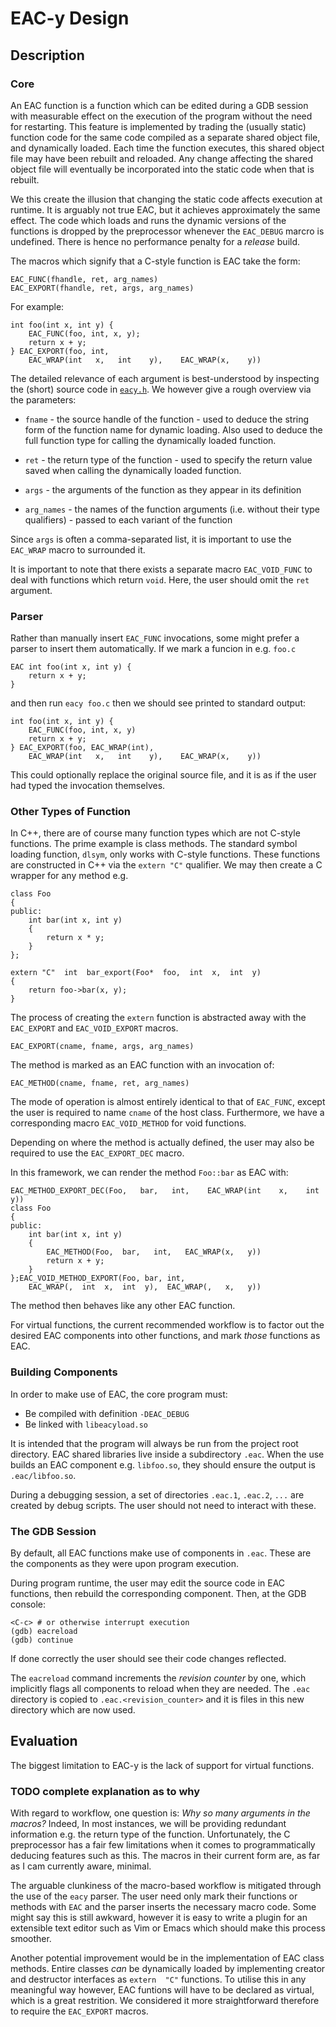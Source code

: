 # EAC-y Design

## Description

### Core 

An EAC function is a function which  can  be  edited  during
a GDB session with measurable effect on the execution of the
program without the need for restarting.   This  feature  is
implemented by trading the (usually  static)  function  code
for the same code compiled as a separate shared object file,
and dynamically loaded.  Each time  the  function  executes,
this shared object file may have been rebuilt and  reloaded.
Any change affecting the shared object file will  eventually
be incorporated into the static code when that  is  rebuilt.

We this create the illusion that changing  the  static  code
affects execution at runtime.  It is arguably not true  EAC,
but it achieves approximately the  same  effect.   The  code
which loads and runs the dynamic versions of  the  functions
is dropped by  the  preprocessor  whenever  the  `EAC_DEBUG`
marcro is undefined.  There is hence no performance  penalty
for a *release* build. 

The macros which signify that  a  C-style  function  is  EAC
take the form:

    EAC_FUNC(fhandle, ret, arg_names)
    EAC_EXPORT(fhandle, ret, args, arg_names)

For example:

    int foo(int x, int y) {
        EAC_FUNC(foo, int, x, y);
        return x + y;
    } EAC_EXPORT(foo, int, 
        EAC_WRAP(int   x,   int    y),    EAC_WRAP(x,    y))

The detailed relevance of each argument  is  best-understood
by inspecting the (short) source code in [`eacy.h`](eacy.h).
We  however  give  a  rough  overview  via  the  parameters:

- `fname` - the source handle of the function - used to deduce the string form of 
    the function name for dynamic loading. Also used to deduce the full function
    type  for  calling  the  dynamically  loaded   function.

- `ret` - the return type of the function - used to  specify  the  return  value
  saved  when  calling  the  dynamically  loaded   function.

- `args` - the arguments of the  function  as  they  appear  in  its  definition

- `arg_names` - the names of the function arguments (i.e.   without  their  type
  qualifiers) - passed  to  each  variant  of  the  function

Since  `args`  is  often  a   comma-separated   list,   it   is   important   to
use    the    `EAC_WRAP`    macro    to    surrounded    it.

It is important to note that there exists a  separate  macro
`EAC_VOID_FUNC` to deal with functions which return  `void`.
Here,   the   user   should   omit   the   `ret`   argument.

### Parser

Rather than manually  insert  `EAC_FUNC`  invocations,  some
might prefer a parser to insert them automatically.   If  we
mark a funcion in e.g. `foo.c`

    EAC int foo(int x, int y) {
        return x + y;
    }

and then run `eacy foo.c` then  we  should  see  printed  to
standard output:

    int foo(int x, int y) { 
        EAC_FUNC(foo, int, x, y)
        return x + y;
    } EAC_EXPORT(foo, EAC_WRAP(int), 
        EAC_WRAP(int   x,   int    y),    EAC_WRAP(x,    y))

This could optionally replace the original source file,  and
it is as if the user had typed  the  invocation  themselves.

### Other Types of Function

In C++, there are of course many function  types  which  are
not C-style functions.  The prime example is class  methods.
The standard symbol loading function,  `dlsym`,  only  works
with C-style functions.  These functions are constructed  in
C++ via the `extern "C"`  qualifier.   We  may  then  create
a C wrapper for any method e.g.

    class Foo 
    {
    public:
        int bar(int x, int y)
        {
            return x * y;
        }
    };

    extern "C"  int  bar_export(Foo*  foo,  int  x,  int  y)
    {
        return foo->bar(x, y);
    }

The process of creating the `extern` function is  abstracted
away with the  `EAC_EXPORT`  and  `EAC_VOID_EXPORT`  macros.

    EAC_EXPORT(cname, fname, args, arg_names)

The  method  is  marked  as   an   EAC   function   with   an   invocation   of:

    EAC_METHOD(cname, fname, ret, arg_names)

The mode of operation is almost entirely identical  to  that
of `EAC_FUNC`, except the user is required to  name  `cname`
of the host class.  Furthermore,  we  have  a  corresponding
macro `EAC_VOID_METHOD` for void functions. 

Depending on where the method is actually defined, the  user
may also be required  to  use  the  `EAC_EXPORT_DEC`  macro.

In this framework, we can render the  method  `Foo::bar`  as
EAC with:

    EAC_METHOD_EXPORT_DEC(Foo,   bar,   int,    EAC_WRAP(int    x,    int    y))
    class Foo 
    {
    public:
        int bar(int x, int y)
        {
            EAC_METHOD(Foo,  bar,   int,   EAC_WRAP(x,   y))
            return x + y;
        }
    };EAC_VOID_METHOD_EXPORT(Foo, bar, int, 
        EAC_WRAP(,  int  x,  int  y),  EAC_WRAP(,   x,   y))

The  method  then  behaves  like  any  other  EAC  function.

For virtual functions, the current recommended  workflow  is
to  factor  out  the  desired  EAC  components  into   other
functions, and mark *those* functions as EAC. 

### Building Components 

In order to make use of EAC, the core program must:

- Be compiled with definition `-DEAC_DEBUG`
- Be linked with `libeacyload.so`

It is intended that the program will always be run from  the
project root directory.  EAC shared  libraries  live  inside
a subdirectory `.eac`.  When the use builds an EAC component
e.g.   `libfoo.so`,  they  should  ensure  the   output   is
`.eac/libfoo.so`.

During a debugging session, a set of  directories  `.eac.1`,
`.eac.2`, `...` are created  by  debug  scripts.   The  user
should not need to interact with these. 

### The GDB Session 

By default, all EAC functions  make  use  of  components  in
`.eac`.  These are the components as they were upon  program
execution. 

During program runtime, the user may edit the source code in
EAC functions, then rebuild the corresponding component.
Then, at the GDB console:

    <C-c> # or otherwise interrupt execution
    (gdb) eacreload
    (gdb) continue

If done correctly the user should see their code changes
reflected. 

The `eacreload` command increments the *revision counter* by
one, which implicitly flags all components  to  reload  when
they  are  needed.   The  `.eac`  directory  is  copied   to
`.eac.<revision_counter>`  and  it  is  files  in  this  new
directory which are now used. 

## Evaluation

The biggest limitation to EAC-y is the lack of support for
virtual functions. 

### TODO complete explanation as to why

With regard to workflow,  one  question  is:  *Why  so  many
arguments in the macros?* Indeed, In most instances, we will
be   providing   redundant   information   e.g.    the
return   type   of   the   function.    Unfortunately,   the
C   preprocessor   has   a   fair   few   limitations   when
it  comes  to  programmatically  deducing  features  such  as
this.   The  macros  in  their  current  form  are,  as  far
as   I   cam   currently   aware,   minimal.

The arguable  clunkiness  of  the  macro-based  workflow  is
mitigated through the use of the `eacy`  parser.   The  user
need only mark their functions or methods with `EAC` and  the
parser   inserts   the   necessary   macro    code.     Some
might say this is still  awkward,  however  it  is  easy  to
write a plugin for an extensible text  editor  such  as  Vim
or  Emacs  which  should   make   this   process   smoother.

Another   potential   improvement   would    be    in    the
implementation  of  EAC  class  methods.    Entire   classes
*can* be dynamically  loaded  by  implementing  creator  and
destructor  interfaces  as  `extern  "C"`   functions.    To
utilise this in any meaningful  way  however,  EAC  funtions
will have to be  declared  as  virtual,  which  is  a  great
restrition.    We   considered   it   more   straightforward
therefore    to    require    the    `EAC_EXPORT`    macros.

